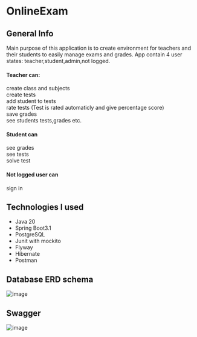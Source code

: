 # OnlineExam
## General Info

Main purpose of this application is to create environment for teachers and their students to easily manage exams and grades. App contain 4 user states: teacher,student,admin,not logged.
#### Teacher can:
create class and subjects <br />
create tests <br />
add student to tests <br />
rate tests (Test is rated automaticly and give percentage score) <br />
save grades <br />
see students tests,grades etc. <br />
#### Student can 
see grades <br />
see tests <br />
solve test <br />
#### Not logged user can <br />
sign in <br />
## Technologies I used
* Java 20
* Spring Boot3.1
* PostgreSQL
* Junit with mockito
* Flyway
* Hibernate
* Postman
## Database ERD schema
![image](https://github.com/TomaszPiszczek/OnlineExam/assets/115466543/3d6e7060-e171-4650-9bf9-d0e4b580e6be)

## Swagger
![image](https://github.com/TomaszPiszczek/OnlineExam/assets/115466543/88505203-7622-41c4-92c2-e1ab9e8d2d35)


